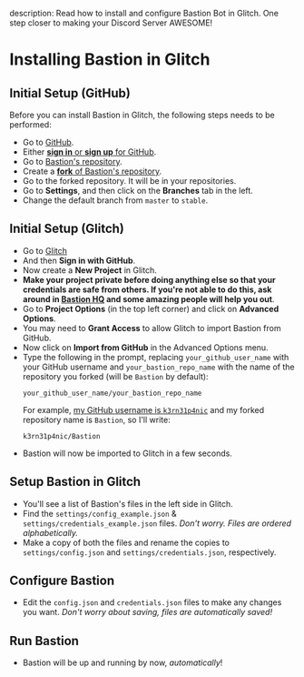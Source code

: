 description: Read how to install and configure Bastion Bot in Glitch. One step closer to making your Discord Server AWESOME!

# Installing Bastion in Glitch

## Initial Setup (GitHub)
Before you can install Bastion in Glitch, the following steps needs to be
performed:
  * Go to [GitHub](https://git-scm.com/downloads).
  * Either [**sign in** or **sign up** for GitHub](https://github.com/login).
  * Go to [Bastion's repository](https://github.com/TheBastionBot/Bastion).
  * Create a [**fork** of Bastion's repository](https://github.com/TheBastionBot/Bastion/fork).
  * Go to the forked repository. It will be in your repositories.
  * Go to **Settings**, and then click on the **Branches** tab in the left.
  * Change the default branch from `master` to `stable`.

## Initial Setup (Glitch)
  * Go to [Glitch](https://glitch.com)
  * And then **Sign in with GitHub**.
  * Now create a **New Project** in Glitch.
  * **Make your project private before doing anything else so that your
    credentials are safe from others. If you're not able to do this, ask around
    in [Bastion HQ](https://discord.gg/fzx8fkt) and some amazing people will
    help you out**.
  * Go to **Project Options** (in the top left corner) and click on **Advanced
    Options**.
  * You may need to **Grant Access** to allow Glitch to import Bastion from
    GitHub.
  * Now click on **Import from GitHub** in the Advanced Options menu.
  * Type the following in the prompt, replacing `your_github_user_name` with
    your GitHub username and `your_bastion_repo_name` with the name of the
    repository you forked (will be `Bastion` by default):
    ```
    your_github_user_name/your_bastion_repo_name
    ```
    For example, [my GitHub username is `k3rn31p4nic`](https://github.com/k3rn31p4nic)
    and my forked repository name is `Bastion`, so I'll write:
    ```
    k3rn31p4nic/Bastion
    ```
  * Bastion will now be imported to Glitch in a few seconds.


## Setup Bastion in Glitch
  * You'll see a list of Bastion's files in the left side in Glitch.
  * Find the `settings/config_example.json` &
    `settings/credentials_example.json` files. *Don't worry. Files are ordered
    alphabetically.*
  * Make a copy of both the files and rename the copies to `settings/config.json`
    and `settings/credentials.json`, respectively.

## Configure Bastion
  * Edit the `config.json` and `credentials.json` files to make any changes you
    want. *Don't worry about saving, files are automatically saved!*

## Run Bastion
- Bastion will be up and running by now, *automatically*!
